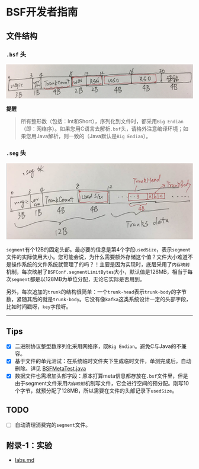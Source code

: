 # BSF开发者指南

## 文件结构

### ``.bsf`` 头

![](assets/bsf-head-struct.jpg)

**提醒**
>所有整形数（包括：Int和Short），序列化到文件时，都采用``Big Endian``（即：网络序）。如果您用C语言去解析``.bsf``头，请格外注意编译环境；如果您用Java解析，则一致的（Java默认是``Big Endian``）。


### ``.seg`` 头

![](assets/seg-head-struct.png)

``segment``有个12B的固定头部。最必要的信息是第4个字段``usedSize``，表示``segment``文件的实际使用大小。您可能会说，为什么需要额外存储这个值？文件大小难道不是操作系统的文件系统就管理了的吗？！主要是因为实现时，底层采用了``内存映射``机制，每次映射了``BSFConf.segmentLimitBytes``大小，默认值是128MB，相当于每次``segment``都是以128MB为单位分配，无论它实际是否用到。

另外，每次追加的``trunk``的结构很简单：一个``trunk-head``表示``trunk-body``的字节数，紧随其后的就是``trunk-body``。它没有像``kafka``这类系统设计一定的头部字段，比如时间戳呀，``key``字段呀。

-----

## Tips

- [x] 二进制协议整型数序列化采用网络序，既``Big Endian``。避免C与Java的不兼容。
- [x] 基于文件的单元测试：在系统临时文件夹下生成临时文件，单测完成后，自动删除。详见 [BSFMetaTest.java](BSFMetaTest.java)
- [x] 数据文件也需增加头部字段：原本打算meta信息都存放在``.bsf``文件里，但是由于segment文件采用``内存映射``机制写文件，它会进行空间的预分配。刚写10个字节，就预分配了128MB，所以需要在文件的头部记录下``usedSize``。

## TODO

- [ ] 自动清理消费完的``segment``文件。

## 附录-1：实验

- [labs.md](labs.md)
